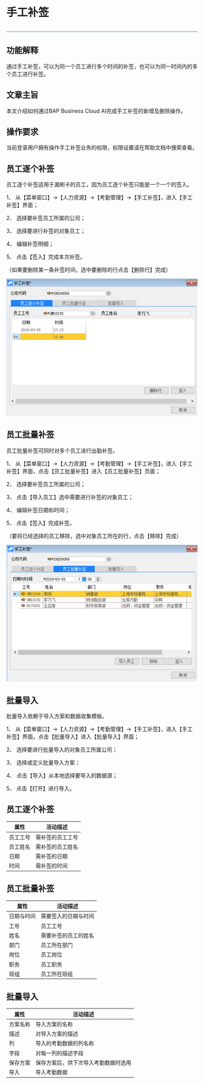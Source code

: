 # 手工补签 

![img](图片/标题.png)

## 功能解释 

通过手工补签，可以为同一个员工进行多个时间的补签，也可以为同一时间内的多个员工进行补签。

## 文章主旨 

本文介绍如何通过BAP Business Cloud AI完成手工补签的新增及删除操作。

## 操作要求 

当前登录用户拥有操作手工补签业务的权限，权限设置请在帮助文档中搜索查看。

## 员工逐个补签 

员工逐个补签适用于漏刷卡的员工，因为员工逐个补签只能是一个一个的签入。

1、 从【菜单窗口】->【人力资源】->【考勤管理】->【手工补签】，进入【手工补签】界面；

2、 选择要补签员工所属的公司；

3、 选择要进行补签的对象员工；

4、 编辑补签明细；

5、 点击【签入】完成本次补签。

（如果要删除某一条补签时间，选中要删除的行点击【删除行】完成）

 ![img](图片/补签1.png)

## 员工批量补签 

员工批量补签可同时对多个员工进行出勤补签。

1、 从【菜单窗口】->【人力资源】->【考勤管理】->【手工补签】，进入【手工补签】界面，点击【员工批量补签】进入【员工批量补签】页面；

2、 选择要补签员工所属的公司；

3、 点击【导入员工】选中需要进行补签的对象员工；

4、 编辑补签日期和时间；

5、 点击【签入】完成补签。

（要将已经选择的员工移除，选中对象员工所在的行，点击【移除】完成）

![img](图片/补签2.png) 

## 批量导入 

批量导入依赖于导入方案和数据收集模板。

1、 从【菜单窗口】->【人力资源】->【考勤管理】->【手工补签】，进入【手工补签】界面，点击【批量导入】进入【批量导入】界面；

2、 选择要进行批量导入的对象员工所属公司；

3、 选择或定义批量导入方案；

4、 点击【导入】从本地选择要导入的数据源；

5、 点击【打开】进行导入。

## 员工逐个补签 

| **属性** | **活动描述** |
| -------------- | ------------------ |
| 员工工号       | 需补签的员工工号   |
| 员工姓名       | 需补签的员工姓名   |
| 日期           | 需补签的日期       |
| 时间           | 需补签的时间       |

## 员工批量补签 

| **属性** | **活动描述**   |
| -------------- | -------------------- |
| 日期与时间     | 需要签入的日期与时间 |
| 工号           | 员工工号             |
| 姓名           | 需要补签的员工的姓名 |
| 部门           | 员工所在部门         |
| 岗位           | 员工岗位             |
| 职务           | 员工职务             |
| 班组           | 员工所在班组         |

## 批量导入 

| **属性** | **活动描述**                   |
| -------------- | ------------------------------------ |
| 方案名称       | 导入方案的名称                       |
| 描述           | 对导入方案的描述                     |
| 列             | 导入的考勤数据的列名称               |
| 字段           | 对每一列的描述字段                   |
| 保存方案       | 保存方案后，供下次导入考勤数据时选用 |
| 导入           | 导入考勤数据                         |

 
